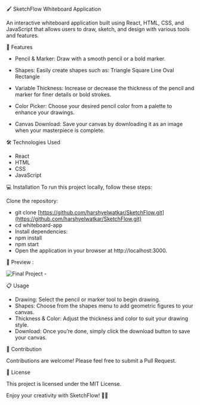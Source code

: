 🖌️ SketchFlow Whiteboard Application

An interactive whiteboard application built using React, HTML, CSS, and JavaScript that allows users to draw, sketch, and design with various tools and features.


🚀 Features

- Pencil & Marker: Draw with a smooth pencil or a bold marker.

- Shapes: Easily create shapes such as:
Triangle
Square
Line
Oval
Rectangle

- Variable Thickness: Increase or decrease the thickness of the pencil and marker for finer details or bold strokes.

- Color Picker: Choose your desired pencil color from a palette to enhance your drawings.

- Canvas Download: Save your canvas by downloading it as an image when your masterpiece is complete.


🛠️ Technologies Used

- React
- HTML
- CSS
- JavaScript

💻 Installation
To run this project locally, follow these steps:

Clone the repository:

- git clone [https://github.com/harshyelwatkar/SketchFlow.git](https://github.com/harshyelwatkar/SketchFlow.git)
- cd whiteboard-app
- Install dependencies:
- npm install
- npm start
- Open the application in your browser at http://localhost:3000.

📸 Preview :


![Final Project -](https://github.com/user-attachments/assets/0bb25dc5-1dac-47fd-9cc8-9e03adb8331a)



📋 Usage

- Drawing: Select the pencil or marker tool to begin drawing.
- Shapes: Choose from the shapes menu to add geometric figures to your canvas.
- Thickness & Color: Adjust the thickness and color to suit your drawing style.
- Download: Once you’re done, simply click the download button to save your canvas.

🤝 Contribution

Contributions are welcome! Please feel free to submit a Pull Request.

📝 License

This project is licensed under the MIT License.

Enjoy your creativity with SketchFlow! 🎨✨
